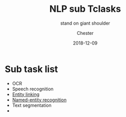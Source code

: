 ﻿---
layout:     post
title:      NLP sub Tclasks
subtitle:   stand on giant shoulder
date:       2018-12-09
author:    Chester
catalog: true
tags:
	-paper
---
# Sub task list
- OCR
- Speech recognition
- [Entity linking](https://en.wikipedia.org/wiki/Entity_linking)
- [Named-entity recognition](https://en.wikipedia.org/wiki/Named-entity_recognition "Named-entity recognition")
- Text segmentation
- 
<!--stackedit_data:
eyJoaXN0b3J5IjpbMTA2NzM0MTg3NSwtMjExOTU4NjI5OSwtOD
k2MjAwOTldfQ==
-->
